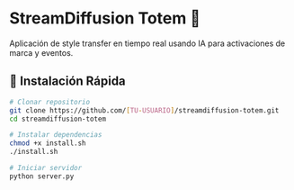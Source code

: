 # StreamDiffusion Totem 🎨

Aplicación de style transfer en tiempo real usando IA para activaciones de marca y eventos.

## 🚀 Instalación Rápida

```bash
# Clonar repositorio
git clone https://github.com/[TU-USUARIO]/streamdiffusion-totem.git
cd streamdiffusion-totem

# Instalar dependencias
chmod +x install.sh
./install.sh

# Iniciar servidor
python server.py